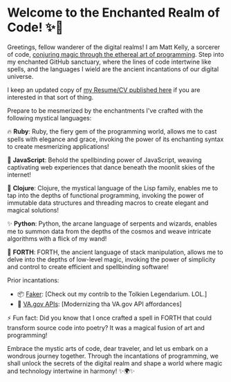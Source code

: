 
<!---
mathisto/mathisto is a ✨ special ✨ repository because its `README.md` (this file) appears on your GitHub profile.
You can click the Preview link to take a look at your changes.
--->
# Welcome to the Enchanted Realm of Code! ✨🔮

Greetings, fellow wanderer of the digital realms! I am Matt Kelly, a sorcerer of code, [conjuring magic through the ethereal art of programming](http://sarabander.github.io/sicp/html/Chapter-1.xhtml#Chapter-1). Step into my enchanted GitHub sanctuary, where the lines of code intertwine like spells, and the languages I wield are the ancient incantations of our digital universe.

I keep an updated copy of [my Resume/CV published here](resume.pdf) if you are interested in that sort of thing.

Prepare to be mesmerized by the enchantments I've crafted with the following mystical languages:

🔥 **Ruby**: Ruby, the fiery gem of the programming world, allows me to cast spells with elegance and grace, invoking the power of its enchanting syntax to create mesmerizing applications!

🌟 **JavaScript**: Behold the spellbinding power of JavaScript, weaving captivating web experiences that dance beneath the moonlit skies of the internet!

🌱 **Clojure**: Clojure, the mystical language of the Lisp family, enables me to tap into the depths of functional programming, invoking the power of immutable data structures and threading macros to create elegant and magical solutions!

✨ **Python**: Python, the arcane language of serpents and wizards, enables me to summon data from the depths of the cosmos and weave intricate algorithms with a flick of my wand!

🔮 **FORTH**: FORTH, the ancient language of stack manipulation, allows me to delve into the depths of low-level magic, invoking the power of simplicity and control to create efficient and spellbinding software!

Prior incantations:
- 📦 [Faker]([https://github.com/mathisto/repo1](https://github.com/faker-ruby/faker)): [Check out my contrib to the Tolkien Legendarium. LOL.]
- 🧪 [VA.gov APIs](https://github.com/department-of-veterans-affairs/vets-api): [Modernizing tha VA.gov API affordances]

⚡ Fun fact: Did you know that I once crafted a spell in FORTH that could transform source code into poetry? It was a magical fusion of art and programming!

Embrace the mystic arts of code, dear traveler, and let us embark on a wondrous journey together. Through the incantations of programming, we shall unlock the secrets of the digital realm and shape a world where magic and technology intertwine in harmony! ✨🌍✨
